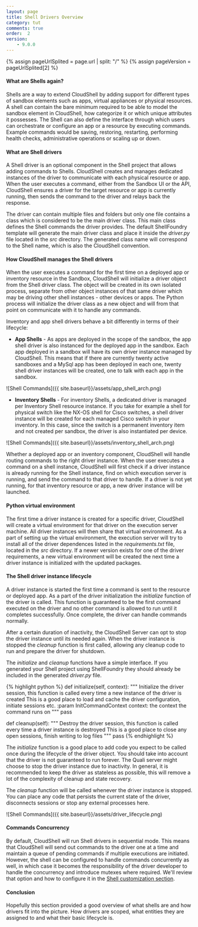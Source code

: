 ```yaml
---
layout: page
title: Shell Drivers Overview
category: tut
comments: true
order:  2
version:
    - 9.0.0
---
```


{% assign pageUrlSplited = page.url | split: "/" %}
{% assign pageVersion = pageUrlSplited[2] %}

#### What are Shells again?

Shells are a way to extend CloudShell by adding support for different types of sandbox elements such as apps,
virtual appliances or physical resources. A shell can contain the bare minimum required to be able to model
the sandbox element in CloudShell, how categorize it or which unique attributes it possesses.
The Shell can also define the interface through which users can orchestrate or configure an app or a resource
by executing commands. Example commands would be saving, restoring, restarting, performing health checks,
administrative operations or scaling up or down.

#### What are Shell drivers

A Shell driver is an optional component in the Shell project that allows adding commands to Shells.
CloudShell creates and manages dedicated instances of the driver to communicate with each physical
resource or app. When the user executes a command, either from the Sandbox UI or the API, CloudShell
ensures a driver for the target resource or app is currently running, then sends the command to the driver and
relays back the response.

The driver can contain multiple files and folders but only one file contains a class which is considered to
be the main driver class. This main class defines the Shell commands the driver provides.
The default ShellFoundry template will generate the main driver class and place it inside the _driver.py_
file located in the _src_ directory. The generated class name will correspond to the Shell name, which is
also the CloudShell convention.

#### How CloudShell manages the Shell drivers

When the user executes a command for the first time on a deployed app or inventory resource in the Sandbox, CloudShell will
initialize a driver object from the Shell driver class. The object will be created in its own isolated
process, separate from other object instances of that same driver which may be driving other shell
instances - other devices or apps. The Python process will initialize the driver class as a new
object and will from that point on communicate with it to handle any commands.

Inventory and app shell drivers behave a bit differently in terms of their lifecycle:

* **App Shells** - As apps are deployed in the scope of the sandbox, the app shell driver is also instanced for
    the deployed app in the sandbox. Each app deployed in a sandbox will have its own driver instance managed by
    CloudShell. This means that if there are currently twenty active sandboxes and a MySql app has been deployed
    in each one, twenty shell driver instances will be created, one to talk with each app in the sandbox.

![Shell Commands]({{ site.baseurl}}/assets/app_shell_arch.png)

* **Inventory Shells** - For inventory Shells, a dedicated driver is managed per Inventory Shell resource instance. If you take for example a shell for physical switch like the NX-OS shell for Cisco switches, a shell driver instance will be created for each managed Cisco switch in your inventory. In this case, since the switch is a permanent inventory item and not created per sandbox, the driver is also instantiated per device.

![Shell Commands]({{ site.baseurl}}/assets/inventory_shell_arch.png)

Whether a deployed app or an inventory component, CloudShell will handle routing commands to the right driver instance. When the user executes a command on a shell instance, CloudShell will first check if a driver instance is already running for the Shell instance, find on which execution server is running, and send the command to that driver to handle. If a driver is not yet running,
for that inventory resource or app, a new driver instance will be launched.

#### Python virtual environment

The first time a driver instance is created for a specific driver, CloudShell will create a virtual environment for that driver on the execution server machine. All driver instances will then share that virtual environment. As a part of setting up the virtual environment, the execution server will try to install all of the driver dependences listed in the _requirements.txt_ file, located in the _src_ directory.
If a newer version exists for one of the driver requirements, a new virtual environment will be created the next time a driver instance is initialized with the updated packages.

#### The Shell driver instance lifecycle

A driver instance is started the first time a command is sent to the resource or deployed app.
As a part of the driver initialization the _initialize_ function of the driver is called. This function
is guaranteed to be the first command executed on the driver and no other command is allowed to run until
it completes successfully. Once complete, the driver can handle commands normally.

After a certain duration of inactivity, the CloudShell Server can opt to stop the driver instance until
its needed again. When the driver instance is stopped  the _cleanup_ function is first called,
allowing any cleanup code to run and prepare the driver for shutdown.

The _initialize_ and _cleanup_ functions have a simple interface. If you generated your Shell
project using ShellFoundry they should already be included in the generated _driver.py_ file.

{% highlight python %}
def initialize(self, context):
    """
    Initialize the driver session, this function is called every time a new instance of the driver is created
    This is a good place to load and cache the driver configuration, initiate sessions etc.
    :param InitCommandContext context: the context the command runs on
    """
    pass

def cleanup(self):
    """
    Destroy the driver session, this function is called every time a driver instance is destroyed
    This is a good place to close any open sessions, finish writing to log files
    """
    pass
{% endhighlight %}

The _initialize_ function is a good place to add code you expect to be called once during the
lifecycle of the driver object. You should take into account that the driver is not guaranteed to run
forever. The Quali server might choose to stop the driver instance due to inactivity. In general,
it is recommended to keep the driver as stateless as possible, this will remove a lot of the complexity
of cleanup and state recovery.

The _cleanup_ function will be called whenever the driver instance is stopped. You can place any code that persists the current state of the driver, disconnects sessions or stop any external processes here.

![Shell Commands]({{ site.baseurl}}/assets/driver_lifecycle.png)

#### Commands Concurrency

By default, CloudShell will run Shell drivers in sequential mode. This means that CloudShell will send out commands to the driver one at a time and maintain a queue of pending commands if multiple executions are initiated. However, the shell can be configured to handle commands concurrently as well, in which case it becomes the responsibility of the driver developer to handle the concurrency and introduce mutexes where required.
We'll review that option and how to configure it in the [Shell customization section]({{site.baseurl}}/shells/{{pageVersion}}/customizing-driver-commands.html).

#### Conclusion

Hopefully this section provided a good overview of what shells are and how drivers fit into the picture. How drivers are scoped, what entities they are assigned to and what their basic lifecycle is.
